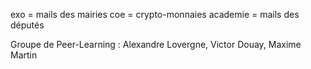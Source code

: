 exo = mails des mairies
coe = crypto-monnaies
academie = mails des députés

Groupe de Peer-Learning : Alexandre Lovergne, Victor Douay, Maxime Martin 
